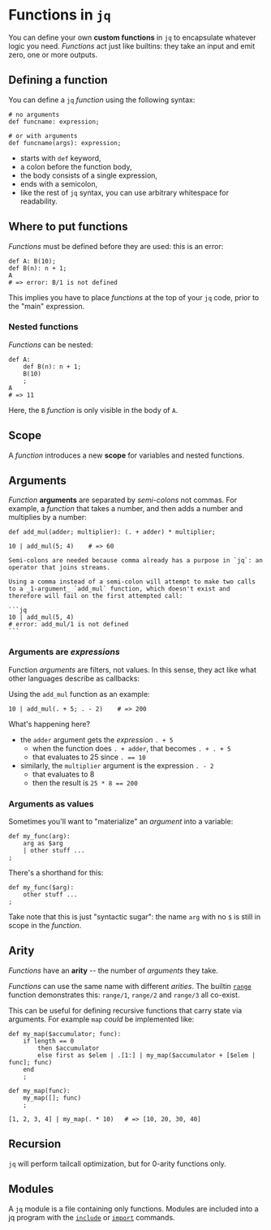 # Functions in `jq`

You can define your own **custom functions** in `jq` to encapsulate whatever logic you need.
_Functions_ act just like builtins: they take an input and emit zero, one or more outputs.

## Defining a function

You can define a `jq` _function_ using the following syntax:

```jq
# no arguments
def funcname: expression;

# or with arguments
def funcname(args): expression;
```

- starts with `def` keyword,
- a colon before the function body,
- the body consists of a single expression,
- ends with a semicolon,
- like the rest of `jq` syntax, you can use arbitrary whitespace for readability.

## Where to put functions

_Functions_ must be defined before they are used: this is an error:

```jq
def A: B(10);
def B(n): n + 1;
A
# => error: B/1 is not defined
```

This implies you have to place _functions_ at the top of your `jq` code, prior to the "main" expression.

### Nested functions

_Functions_ can be nested:

```jq
def A:
    def B(n): n + 1;
    B(10)
    ;
A
# => 11
```

Here, the `B` _function_ is only visible in the body of `A`.

## Scope

A _function_ introduces a new **scope** for variables and nested functions.

## Arguments

_Function_ **arguments** are separated by _semi-colons_ not commas.
For example, a _function_ that takes a number, and then adds a number and multiplies by a number:

```jq
def add_mul(adder; multiplier): (. + adder) * multiplier;

10 | add_mul(5; 4)    # => 60
```

<!-- prettier-ignore -->
~~~~exercism/note
Semi-colons are needed because comma already has a purpose in `jq`: an operator that joins streams.

Using a comma instead of a semi-colon will attempt to make two calls to a _1-argument_ `add_mul` function, which doesn't exist and therefore will fail on the first attempted call:

```jq
10 | add_mul(5, 4)
# error: add_mul/1 is not defined
```
~~~~

<!-- prettier-ignore-end -->

### Arguments are _expressions_

Function _arguments_ are filters, not values.
In this sense, they act like what other languages describe as callbacks:

Using the `add_mul` function as an example:

```jq
10 | add_mul(. + 5; . - 2)    # => 200
```

What's happening here?

- the `adder` argument gets the _expression_ `. + 5`
  - when the function does `. + adder`, that becomes `. + . + 5`
  - that evaluates to 25 since `. == 10`
- similarly, the `multiplier` argument is the expression `. - 2`
  - that evaluates to 8
  - then the result is `25 * 8 == 200`

### Arguments as values

Sometimes you'll want to "materialize" an _argument_ into a variable:

```jq
def my_func(arg):
    arg as $arg
    | other stuff ...
;
```

There's a shorthand for this:

```jq
def my_func($arg):
    other stuff ...
;
```

Take note that this is just "syntactic sugar": the name `arg` with no `$` is still in scope in the _function_.

## Arity

_Functions_ have an **arity** -- the number of _arguments_ they take.

_Functions_ can use the same name with different _arities_.
The builtin [`range`][man-range] function demonstrates this: `range/1`, `range/2` and `range/3` all co-exist.

This can be useful for defining recursive functions that carry state via arguments.
For example `map` _could_ be implemented like:

```jq
def my_map($accumulator; func):
    if length == 0
        then $accumulator
        else first as $elem | .[1:] | my_map($accumulator + [$elem | func]; func)
    end
    ;

def my_map(func):
    my_map([]; func)
    ;

[1, 2, 3, 4] | my_map(. * 10)   # => [10, 20, 30, 40]
```

## Recursion

`jq` will perform tailcall optimization, but for 0-arity functions only.

## Modules

A `jq` module is a file containing only functions.
Modules are included into a jq program with the [`include`][man-include] or [`import`][man-import] commands.

[man-range]: https://stedolan.github.io/jq/manual/v1.6/#range(upto),range(from;upto)range(from;upto;by)

[man-import]: https://stedolan.github.io/jq/manual/v1.6/#importRelativePathStringasNAME[%3Cmetadata%3E];
[man-include]: https://stedolan.github.io/jq/manual/v1.6/#includeRelativePathString[%3Cmetadata%3E];
